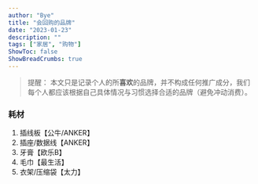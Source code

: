 ```yaml
---
author: "Bye"
title: "会回购的品牌"
date: "2023-01-23"
description: ""
tags: ["家居", "购物"]
ShowToc: false
ShowBreadCrumbs: true
---
```

> 提醒： 本文只是记录个人的所**喜欢**的品牌，并不构成任何推广成分，我们每个人都应该根据自己具体情况与习惯选择合适的品牌（避免冲动消费）。

### 耗材

1. 插线板【公牛/ANKER】
2. 插座/数据线【ANKER】
3. 牙膏【欧乐B】
4. 毛巾【最生活】
5. 衣架/压缩袋【太力】
